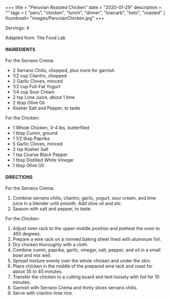 +++
title = "Peruvian Roasted Chicken"
date = "2020-01-29"
description = ""
tags = [
    "peru",
    "chicken",
    "lunch",
    "dinner",
    "lowcarb",
    "keto",
    "roasted"
]
thumbnail= "images/PeruvianChicken.jpg"
+++

Servings: 4 <!--more-->

Adapted from: The Food Lab 

#### INGREDIENTS 

For the Serrano Crema: 

* 2 Serrano Chilis, chopped, plus more for garnish
* 1/2 cup Cilantro, chopped 
* 2 Garlic Cloves, minced 
* 1/2 cup Full-Fat Yogurt 
* 1/4 cup Sour Cream 
* 2 tsp Lime Juice, about 1 lime 
* 2 tbsp Olive Oil 
* Kosher Salt and Pepper, to taste 

For the Chicken: 

* 1 Whole Chicken, 3-4 lbs, butterflied
* 1 tbsp Cumin, ground 
* 1 1/2 tbsp Paprika 
* 5 Garlic Cloves, minced 
* 2 tsp Kosher Salt 
* 1 tsp Coarse Black Pepper 
* 1 tbsp Distilled White Vinegar 
* 1 tbsp Olive Oil 



#### DIRECTIONS 

For the Serrano Crema: 

1. Combine serrano chilis, cilantro, garlic, yogurt, sour cream, and lime juice in a blender until smooth. Add olive oil and stir.
2. Season with salt and pepper, to taste.

For the Chicken: 

1. Adjust oven rack to the upper-middle position and preheat the oven to 450 degrees. 
2. Prepare a wire rack on a rimmed baking sheet lined with aluminum foil.  
3. Dry chicken thoroughly with a cloth. 
4. Combine cumin, paprika, garlic, vinegar, salt, pepper, and oil in a small bowl and mix well. 
5. Spread mixture evenly over the whole chicken and under the skin.
6. Place chicken in the middle of the prepared wire rack and roast for about 35 to 45 minutes.
7. Transfer the chicken to a cutting board and tent loosely with foil for 10 minutes. 
8. Garnish with Serrano Crema and thinly slices serrano chilis. 
9. Serve with cilantro-lime rice. 
